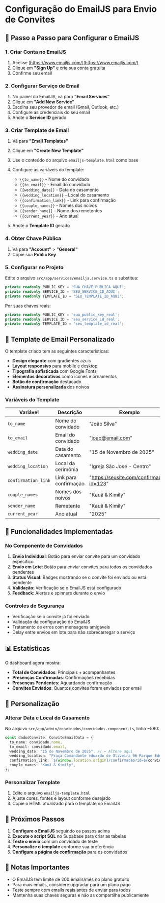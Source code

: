 # Configuração do EmailJS para Envio de Convites

## 📧 Passo a Passo para Configurar o EmailJS

### 1. Criar Conta no EmailJS

1. Acesse [https://www.emailjs.com/](https://www.emailjs.com/)
2. Clique em **"Sign Up"** e crie sua conta gratuita
3. Confirme seu email

### 2. Configurar Serviço de Email

1. No painel do EmailJS, vá para **"Email Services"**
2. Clique em **"Add New Service"**
3. Escolha seu provedor de email (Gmail, Outlook, etc.)
4. Configure as credenciais do seu email
5. Anote o **Service ID** gerado

### 3. Criar Template de Email

1. Vá para **"Email Templates"**
2. Clique em **"Create New Template"**
3. Use o conteúdo do arquivo `emailjs-template.html` como base
4. Configure as variáveis do template:

   - `{{to_name}}` - Nome do convidado
   - `{{to_email}}` - Email do convidado
   - `{{wedding_date}}` - Data do casamento
   - `{{wedding_location}}` - Local do casamento
   - `{{confirmation_link}}` - Link para confirmação
   - `{{couple_names}}` - Nomes dos noivos
   - `{{sender_name}}` - Nome dos remetentes
   - `{{current_year}}` - Ano atual

5. Anote o **Template ID** gerado

### 4. Obter Chave Pública

1. Vá para **"Account"** > **"General"**
2. Copie sua **Public Key**

### 5. Configurar no Projeto

Edite o arquivo `src/app/services/emailjs.service.ts` e substitua:

```typescript
private readonly PUBLIC_KEY = 'SUA_CHAVE_PUBLICA_AQUI';
private readonly SERVICE_ID = 'SEU_SERVICE_ID_AQUI';
private readonly TEMPLATE_ID = 'SEU_TEMPLATE_ID_AQUI';
```

Por suas chaves reais:

```typescript
private readonly PUBLIC_KEY = 'sua_public_key_real';
private readonly SERVICE_ID = 'seu_service_id_real';
private readonly TEMPLATE_ID = 'seu_template_id_real';
```

## 🎨 Template de Email Personalizado

O template criado tem as seguintes características:

- **Design elegante** com gradientes azuis
- **Layout responsivo** para mobile e desktop
- **Tipografia sofisticada** com Google Fonts
- **Elementos decorativos** como ícones e ornamentos
- **Botão de confirmação** destacado
- **Assinatura personalizada** dos noivos

### Variáveis do Template

| Variável            | Descrição             | Exemplo                                  |
| ------------------- | --------------------- | ---------------------------------------- |
| `to_name`           | Nome do convidado     | "João Silva"                             |
| `to_email`          | Email do convidado    | "joao@email.com"                         |
| `wedding_date`      | Data do casamento     | "15 de Novembro de 2025"                 |
| `wedding_location`  | Local da cerimônia    | "Igreja São José - Centro"               |
| `confirmation_link` | Link para confirmação | "https://seusite.com/confirmacao?id=123" |
| `couple_names`      | Nomes dos noivos      | "Kauã & Kimily"                          |
| `sender_name`       | Remetente             | "Kauã & Kimily"                          |
| `current_year`      | Ano atual             | "2025"                                   |

## 🚀 Funcionalidades Implementadas

### No Componente de Convidados

1. **Envio Individual**: Botão para enviar convite para um convidado específico
2. **Envio em Lote**: Botão para enviar convites para todos os convidados pendentes
3. **Status Visual**: Badges mostrando se o convite foi enviado ou está pendente
4. **Validação**: Verificação se o EmailJS está configurado
5. **Feedback**: Alertas e spinners durante o envio

### Controles de Segurança

- Verificação se o convite já foi enviado
- Validação da configuração do EmailJS
- Tratamento de erros com mensagens amigáveis
- Delay entre envios em lote para não sobrecarregar o serviço

## 📊 Estatísticas

O dashboard agora mostra:

- **Total de Convidados**: Principais + acompanhantes
- **Presenças Confirmadas**: Confirmações recebidas
- **Presenças Pendentes**: Aguardando confirmação
- **Convites Enviados**: Quantos convites foram enviados por email

## 🔧 Personalização

### Alterar Data e Local do Casamento

No arquivo `src/app/admin/convidados/convidados.component.ts`, linha ~580:

```typescript
const dadosConvite: ConviteEmailData = {
  to_name: convidado.nome,
  to_email: convidado.email,
  wedding_date: "15 de Novembro de 2025", // ← Altere aqui
  wedding_location: "Praça Comandante eduardo de Oliveira 96 Parque Edu Chaves ", // ← Altere aqui
  confirmation_link: `${window.location.origin}/confirmacao?id=${convidado.id}`,
  couple_names: "Kauã & Kimily",
};
```

### Personalizar Template

1. Edite o arquivo `emailjs-template.html`
2. Ajuste cores, fontes e layout conforme desejado
3. Copie o HTML atualizado para o template no EmailJS

## 🎯 Próximos Passos

1. **Configure o EmailJS** seguindo os passos acima
2. **Execute o script SQL** no Supabase para criar as tabelas
3. **Teste o envio** com um convidado de teste
4. **Personalize o template** conforme sua preferência
5. **Configure a página de confirmação** para os convidados

## 📝 Notas Importantes

- O EmailJS tem limite de 200 emails/mês no plano gratuito
- Para mais emails, considere upgradar para um plano pago
- Teste sempre com emails reais antes de enviar para todos
- Mantenha suas chaves seguras e não as compartilhe publicamente
